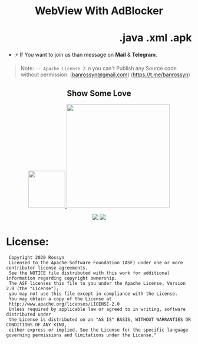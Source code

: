 <p align="center">
  <h1 align="center">WebView With AdBlocker</h1>
  

   <h1 align="Right">.java .xml .apk</h1>

- ⚡  If You want to join us than message on **Mail** & **Telegram**.
> Note: `-- Apache License 2.0` you can't Publish any Source code without permission. (banrossyn@gmail.com) (https://t.me/banrossyn)

<h2 align="center">Show Some Love </h2>
<p align="center">
    <a href="https://www.paypal.com/paypalme/banrossyn">
      <img src="https://user-images.githubusercontent.com/97843190/183990873-973d6519-706f-4185-a76c-ac9a8c47af89.png" width="100"  />
    </a>
     <a href="https://www.paypal.com/paypalme/banrossyn">
      <img src="https://user-images.githubusercontent.com/97843190/183990184-4bbbdb1f-af36-4363-ae72-5bd3ef842a0a.png" width="280"  />
    </a>
  </p>
  
<p align="center">
    <a >
      <img src="https://user-images.githubusercontent.com/97843190/183992268-744a80fa-40e2-45e9-a432-dde4ca7546dd.png"/>
    </a>
     <a >
      <img src="https://user-images.githubusercontent.com/97843190/183992325-e2cc4fbf-7731-49ad-ab04-fda236f368fe.png"/>
    </a>
  </p>


# License: 
 ```
  Copyright 2020 Rossyn
  Licensed to the Apache Software Foundation (ASF) under one or more contributor license agreements. 
  See the NOTICE file distributed with this work for additional information regarding copyright ownership. 
  The ASF licenses this file to you under the Apache License, Version 2.0 (the "License"); 
  you may not use this file except in compliance with the License. 
  You may obtain a copy of the License at 
  http://www.apache.org/licenses/LICENSE-2.0 
  Unless required by applicable law or agreed to in writing, software distributed under 
  the License is distributed on an "AS IS" BASIS, WITHOUT WARRANTIES OR CONDITIONS OF ANY KIND,
  either express or implied. See the License for the specific language governing permissions and limitations under the License."

